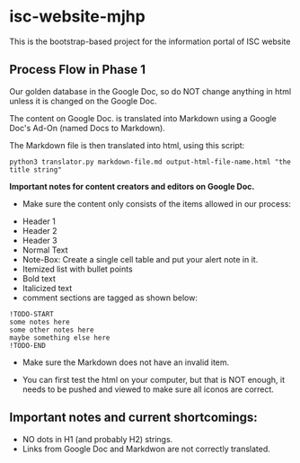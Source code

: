 # isc-website-mjhp
This is the bootstrap-based project for the information portal of ISC website

## Process Flow in Phase 1

Our golden database in the Google Doc, so do NOT change anything in html unless it is changed on the Google Doc.

The content on Google Doc. is translated into Markdown using a Google Doc's Ad-On (named Docs to Markdown). 

The Markdown file is then translated into html, using this script: 

```
python3 translator.py markdown-file.md output-html-file-name.html "the title string"
```

**Important notes for content creators and editors on Google Doc.** 
* Make sure the content only consists of the items allowed in our process: 
- Header 1 
- Header 2 
- Header 3 
- Normal Text
- Note-Box: Create a single cell table and put your alert note in it. 
- Itemized list with bullet points
- Bold text 
- Italicized text 
- comment sections are tagged as shown below: 
```
!TODO-START
some notes here
some other notes here 
maybe something else here
!TODO-END
```

* Make sure the Markdown does not have an invalid item.

* You can first test the html on your computer, but that is NOT enough, it needs to be pushed and viewed to make sure all iconos are correct.


## Important notes and current shortcomings:
* NO dots in H1 (and probably H2) strings. 
* Links from Google Doc and Markdwon are not correctly translated. 
